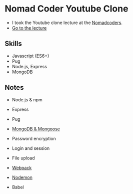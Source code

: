 # Nomad Coder Youtube Clone

- I took the Youtube clone lecture at the [Nomadcoders](https://nomadcoders.co/).
- [Go to the lecture](https://nomadcoders.co/wetube)

## Skills

- Javascript (ES6+)
- Pug
- Node.js, Express
- MongoDB

## Notes

- Node.js & npm
- Express
- Pug 
- [MongoDB & Mongoose](https://github.com/cskime/nomad-coder-youtube-clone/blob/main/lecture/mongodb-mongoose.md)
- Password encryption
- Login and session
- File upload
- [Webpack](https://github.com/cskime/nomad-coder-youtube-clone/blob/main/lecture/webpack.md)
- [Nodemon](https://github.com/cskime/nomad-coder-youtube-clone/blob/main/lecture/nodemon.md)

- Babel
